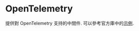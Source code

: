 # OpenTelemetry

提供對 OpenTelemetry 支持的中間件. 可以參考官方庫中的[示例](https://github.com/salvo-rs/salvo/tree/main/examples/otel-jaeger).
